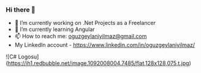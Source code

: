 ### Hi there 👋

- 🔭 I’m currently working on .Net Projects as a Freelancer
- 🌱 I’m currently learning Angular
- 📫 How to reach me: oguzgeylaniyilmaz@gmail.com
- My LinkedIn account - https://www.linkedin.com/in/oguzgeylaniyilmaz/


![C# Logosu] (https://ih1.redbubble.net/image.1092008004.7485/flat,128x128,075,t.jpg)

